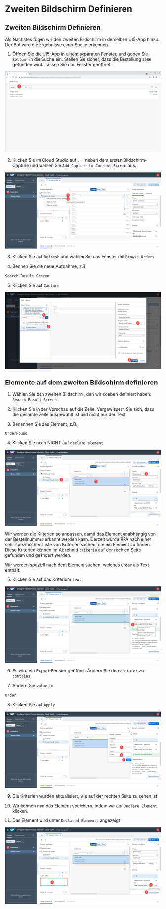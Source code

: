 # Zweiten Bildschirm Definieren

## Zweiten Bildschirm Definieren

Als Nächstes fügen wir den zweiten Bildschirm in derselben UI5-App hinzu. Der Bot wird die Ergebnisse einer Suche erkennen

1. Öffnen Sie die [UI5-App](https://openui5.hana.ondemand.com/test-resources/sap/m/demokit/orderbrowser/webapp/test/mockServer.html) in einem separaten Fenster, und geben Sie `Bottom-` in die Suche ein. Stellen Sie sicher, dass die Bestellung `2686` gefunden wird. Lassen Sie das Fenster geöffnet.


![](../images/0070_SearchScreenPreview.png)

2. Klicken Sie im Cloud Studio auf  `...` neben dem ersten Bildschirm-Capture und wählen Sie `Add Capture to Current Screen` aus.


![](../images/0080_AddCaptureToCurrentScreen.png)

3. Klicken Sie auf `Refresh` und wählen Sie das Fenster mit `Browse Orders`

4. Bennen Sie die neue Aufnahme, z.B. 

```
Search Result Screen
```

5. Klicken Sie auf `Capture`

![](../images/0090_SelectNewScreenApp.png)


## Elemente auf dem zweiten Bildschirm definieren

1. Wählen Sie den zweiten Bildschirm, den wir soeben definiert haben: `Search Result Screen`

2. Klicken Sie in der Vorschau auf die Zeile. Vergewissern Sie sich, dass die gesamte Zeile ausgewählt ist und nicht nur der Text

3. Benennen Sie das Element, z.B.

```
OrderFound
```

4. Klicken Sie noch NICHT auf `declare element`

![](../images/0091_SelectResultItem.png)


Wir werden die Kriterien so anpassen, damit das Element unabhängig von der Bestellnummer erkannt werden kann. Derzeit würde RPA nach einer sehr spezifischen Liste von Kriterien suchen, um ein Element zu finden. Diese Kriterien können im Abschnitt `criteria` auf der rechten Seite gefunden und geändert werden.

Wir werden speziell nach dem Element suchen, welches `Order` als Text enthält.

5. Klicken Sie auf das Kriterium `text`.

![](../images/0100_ClickOnTextCriteria.png)

6. Es wird ein Popup-Fenster geöffnet. Ändern Sie den `operator` zu `contains`. 

7. Ändern Sie `value` zu 

```
Order
```

8. Klicken Sie auf `Apply`

![](../images/0110_TextContainsOrder.png)

9. Die Kriterien wurden aktualisiert, wie auf der rechten Seite zu sehen ist.

10. Wir können nun das Element speichern, indem wir auf `Declare Element` klicken.

11. Das Element wird unter `Declared Elements` angezeigt


![](../images/0120_ResultTextContainsOrder.png)